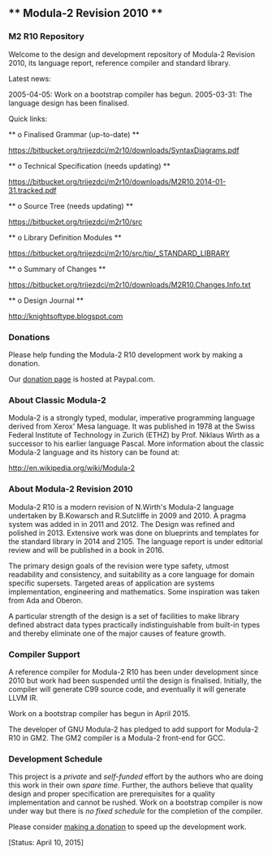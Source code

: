 ## ** Modula-2 Revision 2010 ** ##

### M2 R10 Repository ###

Welcome to the design and development repository of Modula-2 Revision 2010,
its language report, reference compiler and standard library.

Latest news:

2005-04-05: Work on a bootstrap compiler has begun.
2005-03-31: The language design has been finalised.

Quick links:

** o  Finalised Grammar (up-to-date) **

https://bitbucket.org/trijezdci/m2r10/downloads/SyntaxDiagrams.pdf

** o  Technical Specification (needs updating) **

https://bitbucket.org/trijezdci/m2r10/downloads/M2R10.2014-01-31.tracked.pdf

** o  Source Tree (needs updating) **

https://bitbucket.org/trijezdci/m2r10/src

** o  Library Definition Modules **

https://bitbucket.org/trijezdci/m2r10/src/tip/_STANDARD_LIBRARY

** o  Summary of Changes **

https://bitbucket.org/trijezdci/m2r10/downloads/M2R10.Changes.Info.txt

** o  Design Journal **

http://knightsoftype.blogspot.com


### Donations ###

Please help funding the Modula-2 R10 development work by making a donation.

Our [donation page](https://www.paypal.com/cgi-bin/webscr?cmd=_s-xclick&hosted_button_id=QA4WRY9TW7GT4) is hosted at Paypal.com.


### About Classic Modula-2 ###

Modula-2 is a strongly typed, modular, imperative programming language derived from
Xerox' Mesa language. It was published in 1978 at the Swiss Federal Institute of Technology
in Zurich (ETHZ) by Prof. Niklaus Wirth as a successor to his earlier language Pascal. 
More information about the classic Modula-2 language and its history can be found at:

http://en.wikipedia.org/wiki/Modula-2


### About Modula-2 Revision 2010 ###

Modula-2 R10 is a modern revision of N.Wirth's Modula-2 language undertaken by
B.Kowarsch  and R.Sutcliffe  in 2009  and 2010.  A pragma system  was added in
in 2011 and 2012.  The Design was  refined and polished in 2013.  Extensive work
was done on blueprints and templates for the standard library in 2014 and 2105.
The language report is under editorial review and will be published in a book in 2016.

The primary design goals of the revision were type safety,  utmost readability
and consistency,  and  suitability  as a  core language   for domain  specific
supersets.   Targeted  areas   of  application   are  systems  implementation,
engineering and mathematics.  Some inspiration was taken from Ada and Oberon.

A particular strength  of the design  is  a set of facilities  to make library
defined abstract data types  practically indistinguishable from built-in types
and thereby eliminate one of the major causes of feature growth.


### Compiler Support ###

A reference compiler  for Modula-2 R10 has been  under development  since 2010
but work had been suspended until the design is finalised. Initially, the compiler will
generate C99 source code,  and eventually it will generate LLVM IR.

Work on a bootstrap compiler has begun in April 2015.

The developer of GNU Modula-2 has pledged to add support for Modula-2 R10 in
GM2. The GM2 compiler is a Modula-2 front-end for GCC.


### Development Schedule ###

This project is a  *private*  and  *self-funded*  effort by the authors who are
doing this work in their own *spare* *time*.  Further, the authors believe that
quality design  and proper specification are prerequisites for a quality
implementation and cannot be rushed.  Work on a bootstrap compiler
is now under way but there is *no fixed schedule* for the completion of the compiler.

Please consider [making a donation](https://www.paypal.com/cgi-bin/webscr?cmd=_s-xclick&hosted_button_id=QA4WRY9TW7GT4) to speed up the development work.


[Status: April 10, 2015]